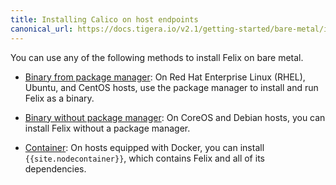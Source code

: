 ```yaml
---
title: Installing Calico on host endpoints
canonical_url: https://docs.tigera.io/v2.1/getting-started/bare-metal/installation/
---
```


You can use any of the following methods to install Felix on bare metal.

- [Binary from package manager](binary-mgr): On Red Hat Enterprise Linux (RHEL), Ubuntu,
  and CentOS hosts, use the package manager to install and run Felix as a binary.

- [Binary without package manager](binary): On CoreOS and Debian hosts, you can
  install Felix without a package manager.

- [Container](container): On hosts equipped with Docker, you can install `{{site.nodecontainer}}`,
  which contains Felix and all of its dependencies.


